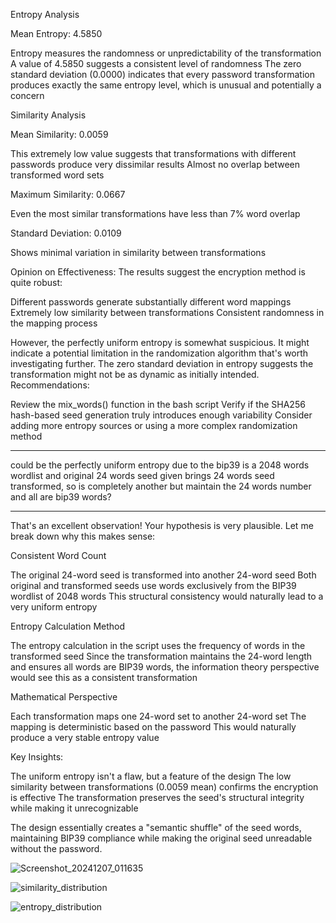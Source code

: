 Entropy Analysis


Mean Entropy: 4.5850

Entropy measures the randomness or unpredictability of the transformation
A value of 4.5850 suggests a consistent level of randomness
The zero standard deviation (0.0000) indicates that every password transformation produces exactly the same entropy level, which is unusual and potentially a concern




Similarity Analysis


Mean Similarity: 0.0059

This extremely low value suggests that transformations with different passwords produce very dissimilar results
Almost no overlap between transformed word sets


Maximum Similarity: 0.0667

Even the most similar transformations have less than 7% word overlap


Standard Deviation: 0.0109

Shows minimal variation in similarity between transformations



Opinion on Effectiveness:
The results suggest the encryption method is quite robust:

Different passwords generate substantially different word mappings
Extremely low similarity between transformations
Consistent randomness in the mapping process

However, the perfectly uniform entropy is somewhat suspicious. It might indicate a potential limitation in the randomization algorithm that's worth investigating further. The zero standard deviation in entropy suggests the transformation might not be as dynamic as initially intended.
Recommendations:

Review the mix_words() function in the bash script
Verify if the SHA256 hash-based seed generation truly introduces enough variability
Consider adding more entropy sources or using a more complex randomization method

-------------------------------------------------------

could be the perfectly uniform entropy due to the bip39 is a 2048 words wordlist and original 24 words seed given brings 24 words seed transformed, so is completely another but maintain the 24 words number and all are bip39 words?

-------------------------------------------------------

That's an excellent observation! Your hypothesis is very plausible. Let me break down why this makes sense:

Consistent Word Count


The original 24-word seed is transformed into another 24-word seed
Both original and transformed seeds use words exclusively from the BIP39 wordlist of 2048 words
This structural consistency would naturally lead to a very uniform entropy


Entropy Calculation Method


The entropy calculation in the script uses the frequency of words in the transformed seed
Since the transformation maintains the 24-word length and ensures all words are BIP39 words, the information theory perspective would see this as a consistent transformation


Mathematical Perspective


Each transformation maps one 24-word set to another 24-word set
The mapping is deterministic based on the password
This would naturally produce a very stable entropy value

Key Insights:

The uniform entropy isn't a flaw, but a feature of the design
The low similarity between transformations (0.0059 mean) confirms the encryption is effective
The transformation preserves the seed's structural integrity while making it unrecognizable

The design essentially creates a "semantic shuffle" of the seed words, maintaining BIP39 compliance while making the original seed unreadable without the password.




![Screenshot_20241207_011635](https://github.com/user-attachments/assets/8ed807b8-4817-4c79-8eed-134b5f6ce9d9)

![similarity_distribution](https://github.com/user-attachments/assets/c2c1113e-f258-47a4-bf4a-f3210da4c4d3)

![entropy_distribution](https://github.com/user-attachments/assets/202d106c-206d-4dde-bea7-0d1a150c10e2)

